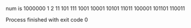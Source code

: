 num is  1000000
1
2
11
101
111
1001
10001
10101
11011
100001
101101
110011

Process finished with exit code 0
